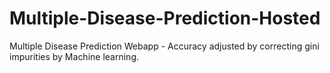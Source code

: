 # Multiple-Disease-Prediction-Hosted
Multiple Disease Prediction Webapp - Accuracy adjusted by correcting gini impurities by Machine learning.
